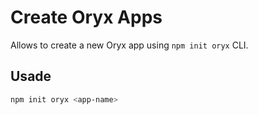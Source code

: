 # Create Oryx Apps

Allows to create a new Oryx app using `npm init oryx` CLI.

## Usade

```bash
npm init oryx <app-name>
```
